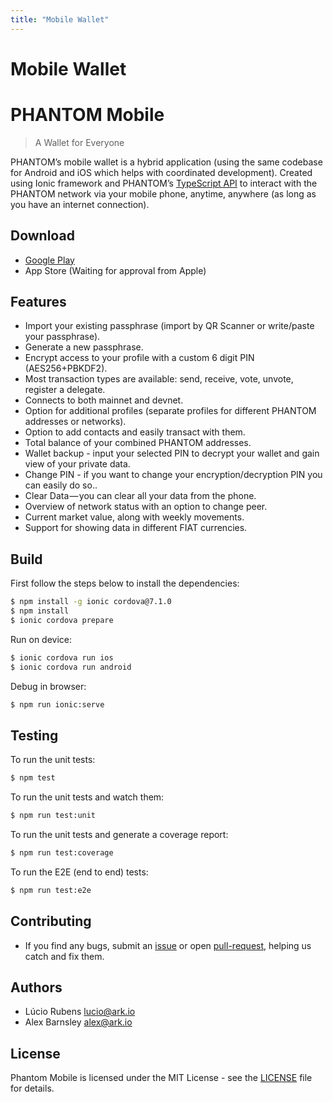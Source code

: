 ```yaml
---
title: "Mobile Wallet"
---
```


# Mobile Wallet


# PHANTOM Mobile
> A Wallet for Everyone

PHANTOM’s mobile wallet is a hybrid application (using the same codebase for Android and iOS which helps with coordinated development). Created using Ionic framework and PHANTOM’s [TypeScript API](https://github.com/PhantomCore/phantom-ts) to interact with the PHANTOM network via your mobile phone, anytime, anywhere (as long as you have an internet connection).

## Download

- [Google Play](https://play.google.com/store/apps/details?id=io.ark.wallet.mobile)
- App Store (Waiting for approval from Apple)

## Features

- Import your existing passphrase (import by QR Scanner or write/paste your passphrase).
- Generate a new passphrase.
- Encrypt access to your profile with a custom 6 digit PIN (AES256+PBKDF2).
- Most transaction types are available: send, receive, vote, unvote, register a delegate.
- Connects to both mainnet and devnet.
- Option for additional profiles (separate profiles for different PHANTOM addresses or networks).
- Option to add contacts and easily transact with them.
- Total balance of your combined PHANTOM addresses.
- Wallet backup - input your selected PIN to decrypt your wallet and gain view of your private data.
- Change PIN - if you want to change your encryption/decryption PIN you can easily do so..
- Clear Data — you can clear all your data from the phone.
- Overview of network status with an option to change peer.
- Current market value, along with weekly movements.
- Support for showing data in different FIAT currencies.

## Build

First follow the steps below to install the dependencies:

```bash
$ npm install -g ionic cordova@7.1.0
$ npm install
$ ionic cordova prepare
```

Run on device:

```bash
$ ionic cordova run ios
$ ionic cordova run android
```

Debug in browser:

```bash
$ npm run ionic:serve
```

## Testing

To run the unit tests:
```bash
$ npm test
```

To run the unit tests and watch them:
```bash
$ npm run test:unit
```

To run the unit tests and generate a coverage report:
```bash
$ npm run test:coverage
```

To run the E2E (end to end) tests:
```bash
$ npm run test:e2e
```

## Contributing

- If you find any bugs, submit an [issue](../../issues) or open [pull-request](../../pulls), helping us catch and fix them.


## Authors
- Lúcio Rubens <lucio@ark.io>
- Alex Barnsley <alex@ark.io>

## License

Phantom Mobile is licensed under the MIT License - see the [LICENSE](./LICENSE) file for details.

